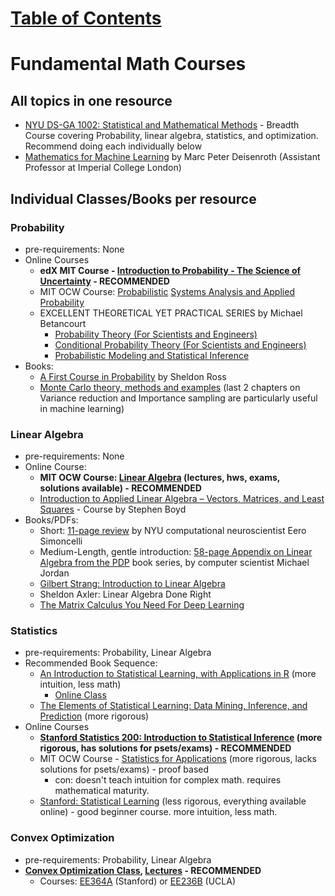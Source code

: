 # [Table of Contents](/ML-Brain-Resources)

# Fundamental Math Courses

## All topics in one resource
  * [NYU DS-GA 1002: Statistical and Mathematical Methods](https://cims.nyu.edu/~cfgranda/pages/DSGA1002_fall15/index.html) - Breadth Course covering Probability, linear algebra, statistics, and optimization. Recommend doing each individually below
  * [Mathematics for Machine Learning](https://mml-book.github.io/) by Marc Peter Deisenroth (Assistant Professor at Imperial College London)

## Individual Classes/Books per resource

### Probability

  * pre-requirements: None
  * Online Courses
    * **edX MIT Course - [Introduction to Probability - The Science of Uncertainty](ttps://courses.edx.org/courses/course-v1:MITx+6.041x_4+1T2017/course/) - RECOMMENDED**
    * MIT OCW Course: [Probabilistic](https://ocw.mit.edu/courses/electrical-engineering-and-computer-science/6-041sc-probabilistic-systems-analysis-and-applied-probability-fall-2013/) [Systems Analysis and Applied Probability](https://ocw.mit.edu/courses/electrical-engineering-and-computer-science/6-041sc-probabilistic-systems-analysis-and-applied-probability-fall-2013/)
    * EXCELLENT THEORETICAL YET PRACTICAL SERIES by Michael Betancourt
      * [Probability Theory (For Scientists and Engineers)](https://betanalpha.github.io/assets/case_studies/probability_theory.html)
      * [Conditional Probability Theory (For Scientists and Engineers)](https://betanalpha.github.io/assets/case_studies/conditional_probability_theory.html)
      * [Probabilistic Modeling and Statistical Inference](https://betanalpha.github.io/assets/case_studies/modeling_and_inference.html)
  * Books: 
    * [A First Course in Probability](http://julio.staff.ipb.ac.id/files/2015/02/Ross_8th_ed_English.pdf) by Sheldon Ross
    * [Monte Carlo theory, methods and examples](https://statweb.stanford.edu/~owen/mc/) (last 2 chapters on Variance reduction and Importance sampling are particularly useful in machine learning)




### Linear Algebra

  * pre-requirements: None
  * Online Course: 
    * **MIT OCW Course: [Linear Algebra](https://ocw.mit.edu/courses/mathematics/18-06-linear-algebra-spring-2010/) (lectures, hws, exams, solutions available) - RECOMMENDED**
    * [Introduction to Applied Linear Algebra – Vectors, Matrices, and Least Squares](https://web.stanford.edu/~boyd/vmls/) - Course by Stephen Boyd
  * Books/PDFs:
    * Short: [11-page review](http://www.cns.nyu.edu/~eero/math-tools/Handouts/geomLinAlg.pdf) by NYU computational neuroscientist Eero Simoncelli
    * Medium-Length, gentle introduction: [58-page Appendix on Linear Algebra from the PDP](http://www.cns.nyu.edu/~eero/math-tools14/Handouts/linalg_jordan_86.pdf) book series, by computer scientist Michael Jordan
    * [Gilbert Strang: ](http://math.mit.edu/~gs/linearalgebra/)[Introduction to Linear Algebra](http://math.mit.edu/~gs/linearalgebra/)
    * Sheldon Axler: Linear Algebra Done Right
    * [The Matrix Calculus You Need For Deep Learning](http://parrt.cs.usfca.edu/doc/matrix-calculus/index.html)


### Statistics

  * pre-requirements: Probability, Linear Algebra
  * Recommended Book Sequence:
    * [An Introduction to Statistical Learning, with Applications in R](http://www-bcf.usc.edu/~gareth/ISL/) (more intuition, less math)
      * [Online Class](http://online.stanford.edu/course/statistical-learning-self-paced)
    * [The Elements of Statistical Learning: Data Mining, Inference, and Prediction](https://web.stanford.edu/~hastie/ElemStatLearn/) (more rigorous)
  * Online Courses
    * **[Stanford Statistics 200: Introduction to Statistical Inference](https://stats200.stanford.edu/index.html) (more rigorous, has solutions for psets/exams) - RECOMMENDED**
    * MIT OCW Course - [Statistics for Applications](https://ocw.mit.edu/courses/mathematics/18-443-statistics-for-applications-spring-2015/) (more rigorous, lacks solutions for psets/exams) - proof based
      * con: doesn't teach intuition for complex math. requires mathematical maturity.
    * [Stanford: Statistical Learning](http://online.stanford.edu/course/statistical-learning-self-paced) (less rigorous, everything available online) - good beginner course. more intuition, less math.




### Convex Optimization

  * pre-requirements: Probability, Linear Algebra
  * **[Convex Optimization Class](https://web.stanford.edu/~boyd/cvxbook/), [Lectures](http://stanford.edu/class/ee364a/lectures.html) - RECOMMENDED**
    * Courses: [EE364A](http://www.stanford.edu/class/ee364a) (Stanford) or [EE236B](http://www.ee.ucla.edu/ee236b) (UCLA)



  

